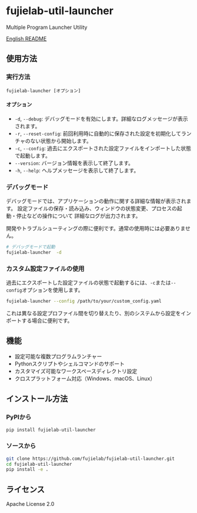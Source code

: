 # fujielab-util-launcher

Multiple Program Launcher Utility

[English README](README.md)

## 使用方法

### 実行方法

```
fujielab-launcher [オプション]
```

#### オプション

- `-d`, `--debug`: デバッグモードを有効にします。詳細なログメッセージが表示されます。
- `-r`, `--reset-config`: 前回利用時に自動的に保存された設定を初期化してランチャのない状態から開始します。
- `-c`, `--config`: 過去にエクスポートされた設定ファイルをインポートした状態で起動します。
- `--version`: バージョン情報を表示して終了します。
- `-h`, `--help`: ヘルプメッセージを表示して終了します。

### デバッグモード

デバッグモードでは、アプリケーションの動作に関する詳細な情報が表示されます。
設定ファイルの保存・読み込み、ウィンドウの状態変更、プロセスの起動・停止などの操作について
詳細なログが出力されます。

開発やトラブルシューティングの際に便利です。通常の使用時には必要ありません。

```bash
# デバッグモードで起動
fujielab-launcher  -d
```

### カスタム設定ファイルの使用

過去にエクスポートした設定ファイルの状態で起動するには、`-c`または`--config`オプションを使用します。

```bash
fujielab-launcher --config /path/to/your/custom_config.yaml
```

これは異なる設定プロファイル間を切り替えたり、別のシステムから設定をインポートする場合に便利です。

## 機能

- 設定可能な複数プログラムランチャー
- Pythonスクリプトやシェルコマンドのサポート
- カスタマイズ可能なワークスペースディレクトリ設定
- クロスプラットフォーム対応（Windows、macOS、Linux）

## インストール方法

### PyPIから

```bash
pip install fujielab-util-launcher
```

### ソースから

```bash
git clone https://github.com/fujielab/fujielab-util-launcher.git
cd fujielab-util-launcher
pip install -e .
```

## ライセンス

Apache License 2.0
